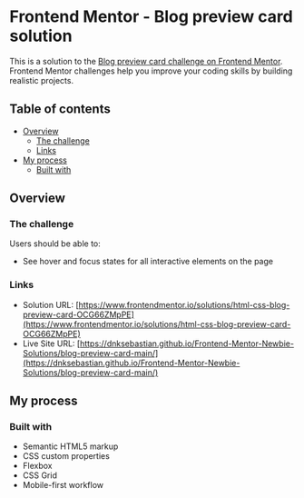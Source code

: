 # Frontend Mentor - Blog preview card solution

This is a solution to the [Blog preview card challenge on Frontend Mentor](https://www.frontendmentor.io/challenges/blog-preview-card-ckPaj01IcS). Frontend Mentor challenges help you improve your coding skills by building realistic projects. 

## Table of contents

- [Overview](#overview)
  - [The challenge](#the-challenge)
  - [Links](#links)
- [My process](#my-process)
  - [Built with](#built-with)

## Overview

### The challenge

Users should be able to:

- See hover and focus states for all interactive elements on the page

### Links

- Solution URL: [https://www.frontendmentor.io/solutions/html-css-blog-preview-card-OCG66ZMpPE](https://www.frontendmentor.io/solutions/html-css-blog-preview-card-OCG66ZMpPE)
- Live Site URL: [https://dnksebastian.github.io/Frontend-Mentor-Newbie-Solutions/blog-preview-card-main/](https://dnksebastian.github.io/Frontend-Mentor-Newbie-Solutions/blog-preview-card-main/)

## My process

### Built with

- Semantic HTML5 markup
- CSS custom properties
- Flexbox
- CSS Grid
- Mobile-first workflow